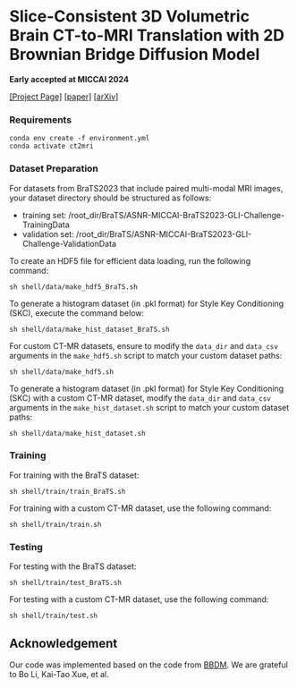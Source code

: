 # Slice-Consistent 3D Volumetric Brain CT-to-MRI Translation with 2D Brownian Bridge Diffusion Model

**Early accepted at MICCAI 2024**

[[Project Page]](https://micv-yonsei.github.io/ct2mri2024/) [[paper]](https://papers.miccai.org/miccai-2024/paper/0531_paper.pdf) [[arXiv]](https://arxiv.org/pdf/2407.05059) 

### Requirements

```
conda env create -f environment.yml
conda activate ct2mri
```


### Dataset Preparation

For datasets from BraTS2023 that include paired multi-modal MRI images, your dataset directory should be structured as follows:
- training set: /root_dir/BraTS/ASNR-MICCAI-BraTS2023-GLI-Challenge-TrainingData
- validation set: /root_dir/BraTS/ASNR-MICCAI-BraTS2023-GLI-Challenge-ValidationData

To create an HDF5 file for efficient data loading, run the following command:
```commandline
sh shell/data/make_hdf5_BraTS.sh
```

To generate a histogram dataset (in .pkl format) for Style Key Conditioning (SKC), execute the command below:
```commandline
sh shell/data/make_hist_dataset_BraTS.sh
```

For custom CT-MR datasets, ensure to modify the `data_dir` and `data_csv` arguments in the `make_hdf5.sh` script to match your custom dataset paths:
```commandline
sh shell/data/make_hdf5.sh
```

To generate a histogram dataset (in .pkl format) for Style Key Conditioning (SKC) with a custom CT-MR dataset, modify the `data_dir` and `data_csv` arguments in the `make_hist_dataset.sh` script to match your custom dataset paths:
```commandline
sh shell/data/make_hist_dataset.sh
```


### Training

For training with the BraTS dataset:
```commandline
sh shell/train/train_BraTS.sh
```

For training with a custom CT-MR dataset, use the following command:
```commandline
sh shell/train/train.sh
```


### Testing

For testing with the BraTS dataset:
```commandline
sh shell/train/test_BraTS.sh
```

For testing with a custom CT-MR dataset, use the following command:
```commandline
sh shell/train/test.sh
```


## Acknowledgement

Our code was implemented based on the code from [BBDM](https://github.com/xuekt98/BBDM). We are grateful to Bo Li, Kai-Tao Xue, et al.
